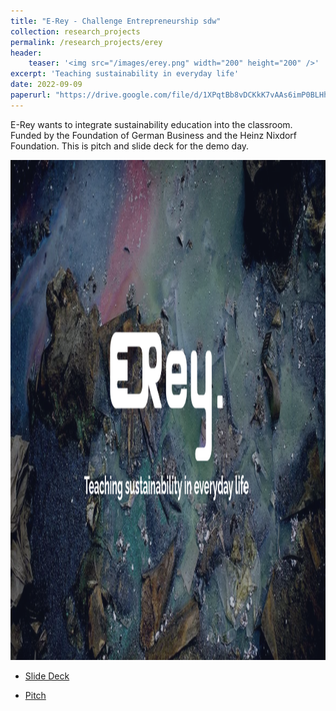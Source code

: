 ```yaml
---
title: "E-Rey - Challenge Entrepreneurship sdw"
collection: research_projects
permalink: /research_projects/erey
header:
    teaser: '<img src="/images/erey.png" width="200" height="200" />'
excerpt: 'Teaching sustainability in everyday life'
date: 2022-09-09
paperurl: "https://drive.google.com/file/d/1XPqtBb8vDCKkK7vAAs6imP0BLHhSk5ys/view?usp=sharing"
---
```


E-Rey wants to integrate sustainability education into the classroom. Funded by the Foundation of German Business and the Heinz Nixdorf Foundation. This is pitch and slide deck for the demo day.


<img src="/images/erey.png" width="800" height="800" />


* [Slide Deck](https://drive.google.com/file/d/1XPqtBb8vDCKkK7vAAs6imP0BLHhSk5ys/view?usp=sharing)

* [Pitch](https://drive.google.com/file/d/1wKDz1-whLwY8sFd0UAg8wIug7x91t-Do/view?usp=sharing)